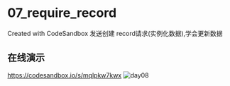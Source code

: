 # 07_require_record
Created with CodeSandbox
发送创建 record请求(实例化数据),学会更新数据
## 在线演示
https://codesandbox.io/s/mqlpkw7kwx
![day08](http://ww1.sinaimg.cn/large/006pJUwqly1fwpbvfe2j2g317e0mx45z.gif)
